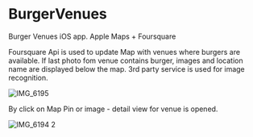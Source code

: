 # BurgerVenues
Burger Venues iOS app. Apple Maps + Foursquare 

Foursquare Api is used to update Map with venues where burgers are available.
If last photo fom venue contains burger, images and location name are displayed below the map. 
3rd party service is used for image recognition.

![IMG_6195](https://user-images.githubusercontent.com/774359/54733856-af57d700-4ba4-11e9-8ef9-cc2fd9a98161.PNG)


By click on Map Pin or image - detail view for venue is opened.

![IMG_6194 2](https://user-images.githubusercontent.com/774359/54733857-af57d700-4ba4-11e9-8fa0-e500c4693bdb.PNG)

